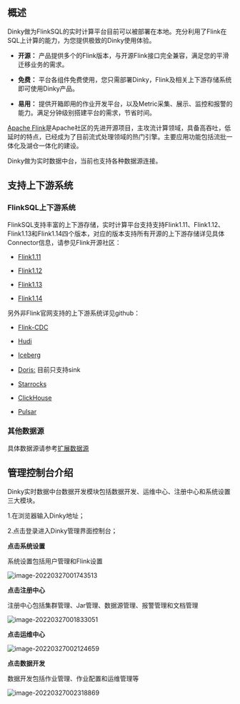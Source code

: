 ## 概述

Dinky做为FlinkSQL的实时计算平台目前可以被部署在本地。充分利用了Flink在SQL上计算的能力，为您提供极致的Dinky使用体验。

- **开源：** 产品提供多个的Flink版本，与开源Flink接口完全兼容，满足您的平滑迁移业务的需求。

- **免费：** 平台各组件免费使用，您只需部署Dinky，Flink及相关上下游存储系统即可使用Dinky产品。
- **易用：** 提供开箱即用的作业开发平台，以及Metric采集、展示、监控和报警的能力。满足分钟级别搭建平台的需求，节省时间。

[Apache Flink](https://github.com/apache/flink)是Apache社区的先进开源项目，主攻流计算领域，具备高吞吐，低延时的特点，已经成为了目前流式处理领域的热门引擎。主要应用功能包括流批一体化及湖仓一体化的建设。

Dinky做为实时数据中台，当前也支持各种数据源连接。

## 支持上下游系统

### FlinkSQL上下游系统

FlinkSQL支持丰富的上下游存储，实时计算平台支持支持Flink1.11、Flink1.12、Flink1.13和Flink1.14四个版本，对应的版本支持所有开源的上下游存储详见具体Connector信息，请参见Flink开源社区：

- [Flink1.11](https://nightlies.apache.org/flink/flink-docs-release-1.11/dev/table/connectors/)

- [Flink1.12](https://nightlies.apache.org/flink/flink-docs-release-1.12/dev/table/connectors/)
- [Flink1.13](https://nightlies.apache.org/flink/flink-docs-release-1.13/docs/connectors/table/overview/)
- [Flink1.14](https://nightlies.apache.org/flink/flink-docs-release-1.14/docs/connectors/table/overview/)

另外非Flink官网支持的上下游系统详见github：

- [Flink-CDC](https://github.com/ververica/flink-cdc-connectors/releases/)

- [Hudi](https://github.com/apache/hudi/releases)
- [Iceberg](https://github.com/apache/iceberg/releases)
- [Doris:](https://github.com/apache/incubator-doris-flink-connector/tags) 目前只支持sink
- [Starrocks](https://github.com/StarRocks/flink-connector-starrocks/releases)
- [ClickHouse]()
- [Pulsar](https://github.com/streamnative/pulsar-flink/releases)

### 其他数据源

具体数据源请参考[扩展数据源](/zh-CN/extend/datasource.md)

## 管理控制台介绍

Dinky实时数据中台数据开发模块包括数据开发、运维中心、注册中心和系统设置三大模块。

1.在浏览器输入Dinky地址；

2.点击登录进入Dinky管理界面控制台；

**点击系统设置**

系统设置包括用户管理和Flink设置

![image-20220327001743513](http://www.aiwenmo.com/dinky/dev/docs/image-20220327001743513.png)



**点击注册中心**

注册中心包括集群管理、Jar管理、数据源管理、报警管理和文档管理

![image-20220327001833051](http://www.aiwenmo.com/dinky/dev/docs/image-20220327001833051.png)



**点击运维中心**

![image-20220327002124659](http://www.aiwenmo.com/dinky/dev/docs/image-20220327002124659.png)



**点击数据开发**

数据开发包括作业管理、作业配置和运维管理等

![image-20220327002318869](http://www.aiwenmo.com/dinky/dev/docs/image-20220327002318869.png)

